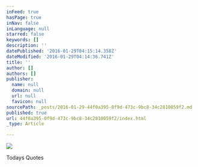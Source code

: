```yaml
---
inFeed: true
hasPage: true
inNav: false
inLanguage: null
starred: false
keywords: []
description: ''
datePublished: '2016-01-29T04:15:14.358Z'
dateModified: '2016-01-29T04:14:36.741Z'
title: ''
author: []
authors: []
publisher:
  name: null
  domain: null
  url: null
  favicon: null
sourcePath: _posts/2016-01-29-44f0a395-0f9d-473c-9bc8-34c2810059f2.md
published: true
url: 44f0a395-0f9d-473c-9bc8-34c2810059f2/index.html
_type: Article

---
```

![](https://the-grid-user-content.s3-us-west-2.amazonaws.com/a543f54c-ec9d-44d2-a788-f32edb98edca.jpg)

Todays  Quotes